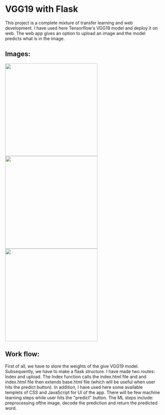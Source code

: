 # VGG19 with Flask

This project is a complete mixture of transfer learning and web development. I have used here Tensorflow's VGG19 model and deploy it on web. The web app gives an option to upload an image and the model predicts what is in the image.

## Images:
<img src="https://user-images.githubusercontent.com/40913151/100567992-f9073780-331d-11eb-9c0d-6191390fd780.png" width="300"/> <img src=https://user-images.githubusercontent.com/40913151/100568185-96fb0200-331e-11eb-898f-8266d58b6006.png width="300"/><img src="https://user-images.githubusercontent.com/40913151/100567886-b9405000-331d-11eb-9e6f-41e00dd5a37c.png" width="300"/> 


## Work flow:
First of all, we have to store the weights of the give VGG19 model. Subsequently, we have to make a flask structure. I have made two routes: Index and upload. The Index function calls the index.html file and and index.html file then extends base.html file (which will be useful when user hits the predict button). In addition, I have used here some available templets of CSS and JavaScript for UI of the app. There will be few machine learning steps while user hits the "predict" button. The ML steps include: preprocessing ofthe image, decode the prediction and return the predicted word.      




